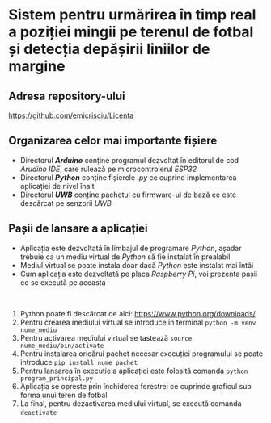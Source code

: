 # Sistem pentru urmărirea în timp real a poziției mingii pe terenul de fotbal și detecția depășirii liniilor de margine

## Adresa repository-ului

https://github.com/emicrisciu/Licenta

## Organizarea celor mai importante fișiere

* Directorul _**Arduino**_ conține programul dezvoltat în editorul de cod _Arudino IDE_, care rulează pe microcontrolerul _ESP32_
* Directorul _**Python**_ conține fișierele _.py_ ce cuprind implementarea aplicației de nivel înalt
* Directorul _**UWB**_ conține pachetul cu firmware-ul de bază ce este descărcat pe senzorii _UWB_

## Pașii de lansare a aplicației

* Aplicația este dezvoltată în limbajul de programare _Python_, așadar trebuie ca un mediu virtual de _Python_ să fie instalat în prealabil
* Mediul virtual se poate instala doar dacă _Python_ este instalat mai întâi
* Cum aplicația este dezvoltată pe placa _Raspberry Pi_, voi prezenta pașii ce se execută pe aceasta
<br>

1. Python poate fi descărcat de aici: https://www.python.org/downloads/
2. Pentru crearea mediului virtual se introduce în terminal `python -m venv nume_mediu`
3. Pentru activarea mediului virtual se tastează `source nume_mediu/bin/activate`
4. Pentru instalarea oricărui pachet necesar execuției programului se poate introduce `pip install nume_pachet`
5. Pentru lansarea în execuție a aplicației este folosită comanda `python program_principal.py`
6. Aplicația se oprește prin închiderea ferestrei ce cuprinde graficul sub forma unui teren de fotbal
7. La final, pentru dezactivarea mediului virtual, se execută comanda `deactivate`